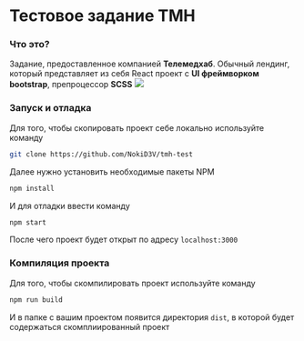 # Тестовое задание TMH
### Что это?
Задание, предоставленное компанией **Телемедхаб**. Обычный лендинг, который представляет из себя React проект с **UI фреймворком bootstrap**, препроцессор **SCSS**
![](https://i.postimg.cc/7ZTWzGGL/image.png)
### Запуск и отладка
Для того, чтобы скопировать проект себе локально используйте команду
```bash
git clone https://github.com/NokiD3V/tmh-test
```
Далее нужно установить необходимые пакеты NPM
```bash
npm install
```
И для отладки ввести команду
```bash
npm start
```
После чего проект будет открыт по адресу `localhost:3000`
### Компиляция проекта
Для того, чтобы скомпилировать проект используйте команду
```bash
npm run build
```
И в папке с вашим проектом появится директория `dist`, в которой будет содержаться скомплиированный проект

